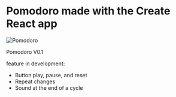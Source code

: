 # Pomodoro made with the Create React app
![Pomodoro](https://user-images.githubusercontent.com/86851423/134851688-ff867a7b-ecf0-4afa-91bb-7a4d921d3ebf.png)

Pomodoro V0.1

feature in development:

* Button play, pause, and reset
* Repeat changes
* Sound at the end of a cycle

